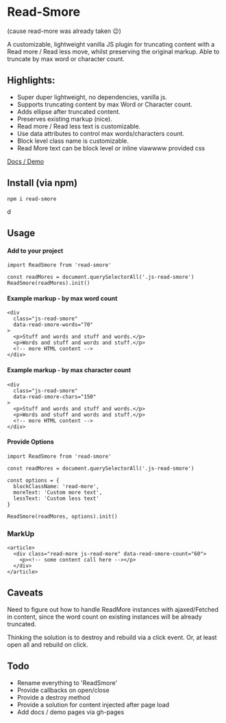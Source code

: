 # Read-Smore

(cause read-more was already taken 😉)

A customizable, lightweight vanilla JS plugin for truncating content with a Read more / Read less move, whilst preserving the original markup. Able to truncate by max word or character count.


## Highlights:

- Super duper lightweight, no dependencies, vanilla js.
- Supports truncating content by max Word or Character count.
- Adds ellipse after truncated content.
- Preserves existing markup (nice).
- Read more / Read less text is customizable.
- Use data attributes to control max words/characters count.
- Block level class name is customizable.
- Read More text can be block level or inline viawwww provided css

[Docs / Demo](https://stephenscaff.github.io/read-smore/)

## Install (via npm)

`npm i read-smore`

d
## Usage

#### Add to your project
```
import ReadSmore from 'read-smore'

const readMores = document.querySelectorAll('.js-read-smore')
ReadSmore(readMores).init()
```

#### Example markup - by max word count
```
<div 
  class="js-read-smore" 
  data-read-smore-words="70" 
>
  <p>Stuff and words and stuff and words.</p>
  <p>Words and stuff and words and stuff.</p>
  <!-- more HTML content -->
</div>
```

#### Example markup - by max character count
```
<div 
  class="js-read-smore" 
  data-read-smore-chars="150" 
>
  <p>Stuff and words and stuff and words.</p>
  <p>Words and stuff and words and stuff.</p>
  <!-- more HTML content -->
</div>
```

#### Provide Options
```
import ReadSmore from 'read-smore'

const readMores = document.querySelectorAll('.js-read-smore')

const options = {
  blockClassName: 'read-more',
  moreText: 'Custom more text',
  lessText: 'Custom less text'
}

ReadSmore(readMores, options).init()
```

### MarkUp
```
<article>
  <div class="read-more js-read-more" data-read-smore-count="60">
    <p><!-- some content call here --></p>
  </div>
</article>
```

## Caveats

Need to figure out how to handle ReadMore instances with ajaxed/Fetched in content, since the word count on existing instances will be already truncated.

Thinking the solution is to destroy and rebuild via a click event. Or, at least open all and rebuild on click.

## Todo
- Rename everything to 'ReadSmore'
- Provide callbacks on open/close
- Provide a destroy method
- Provide a solution for content injected after page load
- Add docs / demo pages via gh-pages
